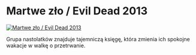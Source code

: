 Martwe zło / Evil Dead 2013 
=============
[![Martwe zło / Evil Dead 2013 ](http://vidos.pl/images/player.gif)](http://vidos.pl/martwe-zlo-evil-dead-2013)

 Grupa nastolatków znajduje tajemniczą księgę, która zmienia ich spokojne wakacje w walkę o przetrwanie.
